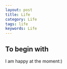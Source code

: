 ```yaml
---
layout: post
title: Life
category: Life
tags: life
keywords: Life
---
```


## To begin with ##

I am happy at the moment:)
